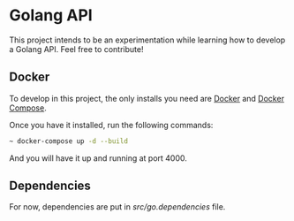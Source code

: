 # Golang API

This project intends to be an experimentation while learning how to develop a Golang API. Feel free to contribute!

## Docker

To develop in this project, the only installs you need are [Docker](https://docs.docker.com/ "Docker's Homepage") and [Docker Compose](https://docs.docker.com/compose/install/).

Once you have it installed, run the following commands:

``` bash
~ docker-compose up -d --build
```

And you will have it up and running at port 4000.

## Dependencies

For now, dependencies are put in *src/go.dependencies* file.

